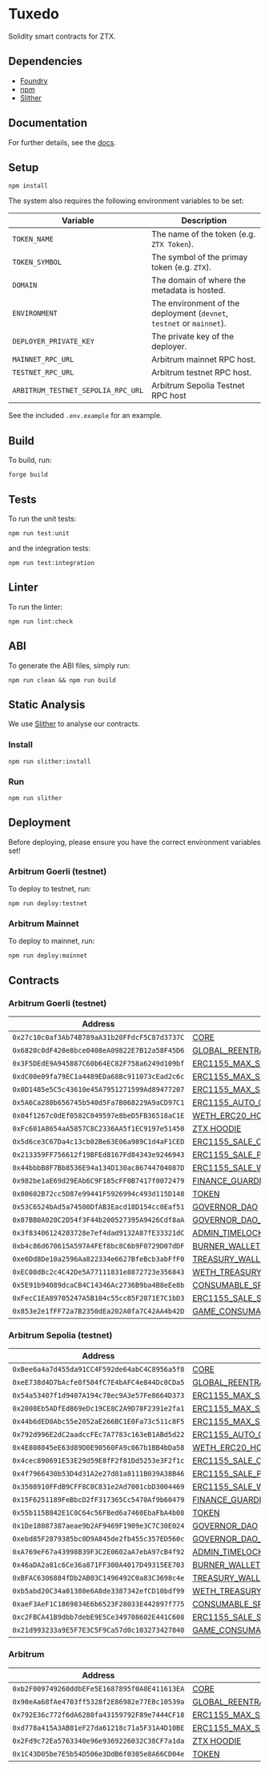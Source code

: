 # Tuxedo

Solidity smart contracts for ZTX.

## Dependencies

- [Foundry](https://github.com/foundry-rs/foundry)
- [npm](https://docs.npmjs.com/getting-started)
- [Slither](https://github.com/crytic/slither)

## Documentation

For further details, see the [docs](./doc/contracts).

## Setup

```console
npm install
```

The system also requires the following environment variables to be set:

| Variable               | Description                                                           |
|------------------------|-----------------------------------------------------------------------|
| `TOKEN_NAME`           | The name of the token (e.g. `ZTX Token`).                             |
| `TOKEN_SYMBOL`         | The symbol of the primay token (e.g. `ZTX`).                          |
| `DOMAIN`               | The domain of where the metadata is hosted.                           |
| `ENVIRONMENT`          | The environment of the deployment (`devnet`, `testnet` or `mainnet`). |
| `DEPLOYER_PRIVATE_KEY` | The private key of the deployer.                                      |
| `MAINNET_RPC_URL`      | Arbitrum mainnet RPC host.                                            |
| `TESTNET_RPC_URL`      | Arbitrum testnet RPC host.                                            |
| `ARBITRUM_TESTNET_SEPOLIA_RPC_URL` | Arbitrum Sepolia Testnet RPC host                         |

See the included `.env.example` for an example.

## Build

To build, run:

```console
forge build
```

## Tests

To run the unit tests:

```console
npm run test:unit
```

and the integration tests:

```console
npm run test:integration
```

## Linter

To run the linter:

```console
npm run lint:check
```

## ABI

To generate the ABI files, simply run:

```console
npm run clean && npm run build
```

## Static Analysis

We use [Slither](https://github.com/crytic/slither) to analyse our contracts.

### Install

```console
npm run slither:install
```

### Run

```console
npm run slither
```

## Deployment

Before deploying, please ensure you have the correct environment variables set!

### Arbitrum Goerli (testnet)

To deploy to testnet, run:

```console
npm run deploy:testnet
```

### Arbitrum Mainnet

To deploy to mainnet, run:

```console
npm run deploy:mainnet
```

## Contracts

### Arbitrum Goerli (testnet)

| Address                                      | Contract                                                                                                                                           |
|----------------------------------------------|----------------------------------------------------------------------------------------------------------------------------------------------------|
| `0x27c10c0af3Ab74B789aA31b20FFdcF5C87d3737C` | [CORE](./src/core/Core.sol)                                                                                                                        |
| `0x6820c0dF420e8bce0408eA09822E7B12a58F45D6` | [GLOBAL_REENTRANCY_LOCK](./src/core/GlobalReentrancyLock.sol)                                                                                      |
| `0x3F5DEdE9A945887C60b64EC82F758a6249d109bf` | [ERC1155_MAX_SUPPLY_MINTABLE_CONSUMABLES](./src/nfts/ERC1155MaxSupplyMintable.sol)                                                                 |
| `0xdC00e09fa79EC1a4489EDa68Bc911073cEad2c6c` | [ERC1155_MAX_SUPPLY_MINTABLE_PLACEABLES](./src/nfts/ERC1155MaxSupplyMintable.sol)                                                                  |
| `0x0D1485e5C5c43610e45A7951271599Ad89477207` | [ERC1155_MAX_SUPPLY_MINTABLE_WEARABLES](./src/nfts/ERC1155MaxSupplyMintable.sol)                                                                   |
| `0x5A6Ca288b656745b540d5Fa7B068229A9aCD97C1` | [ERC1155_AUTO_GRAPH_MINTER](./src/nfts/ERC1155AutoGraphMinter.sol)                                                                                 |
| `0x04f1267c0dEf0582C049597e8beD5FB36518aC1E` | [WETH_ERC20_HOLDING_DEPOSIT](./src/finance/ERC20HoldingDeposit.sol)                                                                                |
| `0xFc601A8654aA5857C8C2336AA5f1EC9197e51450` | [ZTX HOODIE](./src/nfts/ERC721ZepetoUA.sol)                                                                                                        |
| `0x5d6ce3C67Da4c13cb02Be63E06a989C1d4aF1CED` | [ERC1155_SALE_CONSUMABLES](./src/sale/ERC1155Sale.sol)                                                                                             |
| `0x213359FF756612f19BFEd8167Fd84343e9246943` | [ERC1155_SALE_PLACEABLES](./src/sale/ERC1155Sale.sol)                                                                                              |
| `0x44bbbB8F7Bb8536E94a134D130ac86744704087D` | [ERC1155_SALE_WEARABLES](./src/sale/ERC1155Sale.sol)                                                                                               |
| `0x982be1aE69d29EAb6C9F185cFF0B7417f0072479` | [FINANCE_GUARDIAN](./src/finance/FinanceGuardian.sol)                                                                                              |
| `0x80602B72cc5D87e99441F5926994c493d115D148` | [TOKEN](./src/token/Token.sol)                                                                                                                     |
| `0x53C6524bAd5a74500DfAB3Eacd18D154cc0Eaf51` | [GOVERNOR_DAO](./src/governance/GovernorDAO.sol)                                                                                                   |
| `0x87BB0A020C2D54f3F44b200527395A9426Cdf8aA` | [GOVERNOR_DAO_TIMELOCK_CONTROLLER](https://github.com/OpenZeppelin/openzeppelin-contracts/blob/master/contracts/governance/TimelockController.sol) |
| `0x3f83406124203728e7ef4dad9132A87fE33321dC` | [ADMIN_TIMELOCK_CONTROLLER](https://github.com/OpenZeppelin/openzeppelin-contracts/blob/master/contracts/governance/TimelockController.sol)        |
| `0xb4c86d670615A597A4FEf8bc8C6b9F0729D07dDF` | [BURNER_WALLET](./src/finance/ERC20HoldingDeposit.sol)                                                                                             |
| `0xe6Dd8De10a2596Aa822334e6627BfeBcb3abFfF0` | [TREASURY_WALLET](./src/finance/ERC20HoldingDeposit.sol)                                                                                           |
| `0xEC08dBc2c4C42De5A77111831e8872723e356843` | [WETH_TREASURY_WALLET](./src/finance/ERC20HoldingDeposit.sol)                                                                                      |
| `0x5E91b94089dcaCB4C14346Ac2736B9ba4B8eEe8b` | [CONSUMABLE_SPLITTER](./src/finance/ERC20Splitter.sol)                                                                                             |
| `0xFecC1EA89705247A5B104c55cc85F2071E7C1bD3` | [ERC1155_SALE_SPLITTER](./src/finance/ERC20Splitter.sol)                                                                                           |
| `0x853e2e1fFF72a7B2350dEa202A0fa7C42AA4b42D` | [GAME_CONSUMABLE](./src/game/GameConsumer.sol)                                                                                                     |

### Arbitrum Sepolia (testnet)

| Address                                      | Contract                                                                                                                                           |
|----------------------------------------------|----------------------------------------------------------------------------------------------------------------------------------------------------|
| `0xBee6a4a7d455da91CC4F592de64abC4C8956a5f8` | [CORE](./src/core/Core.sol)                                                                                                                        |
| `0xeE738d4D7bAcfe0f504fC7E4bAFC4e844Dc0CDa5` | [GLOBAL_REENTRANCY_LOCK](./src/utils/GlobalReentrancyLock.sol)                                                                                     |
| `0x54a53407f1d9407A194c78ec9A3e57Fe8664D373` | [ERC1155_MAX_SUPPLY_MINTABLE_CONSUMABLES](./src/nfts/ERC1155MaxSupplyMintable.sol)                                                                 |
| `0x2008Eb5ADfEd869eDc19CE8C2A9D78F2391e2fa1` | [ERC1155_MAX_SUPPLY_MINTABLE_PLACEABLES](./src/nfts/ERC1155MaxSupplyMintable.sol)                                                                  |
| `0x44b6dED0Abc55e2052aE266BC1E0Fa73c511c8F5` | [ERC1155_MAX_SUPPLY_MINTABLE_WEARABLES](./src/nfts/ERC1155MaxSupplyMintable.sol)                                                                   |
| `0x792d996E2dC2aadccFEc7A7783c163eB1ABd5d22` | [ERC1155_AUTO_GRAPH_MINTER](./src/nfts/ERC1155AutoGraphMinter.sol)                                                                                 |
| `0x4E808045eE63d89D0E90560FA9c067b1BB4bDa58` | [WETH_ERC20_HOLDING_DEPOSIT](./src/finance/ERC20HoldingDeposit.sol)                                                                                |
| `0x4cec890691E53E29d59E8fF2f81Dd5253e3F2f1c` | [ERC1155_SALE_CONSUMABLES](./src/sale/ERC1155Sale.sol)                                                                                             |
| `0x4f7966430b53D4d31A2e27d81a8111B039A38B46` | [ERC1155_SALE_PLACEABLES](./src/sale/ERC1155Sale.sol)                                                                                              |
| `0x3508910FFdB9CFF8C0C831e2Ad7001cbD3004469` | [ERC1155_SALE_WEARABLES](./src/sale/ERC1155Sale.sol)                                                                                               |
| `0x15F6251189FeBbcD2fF317365Cc5470Af9b60479` | [FINANCE_GUARDIAN](./src/finance/FinanceGuardian.sol)                                                                                              |
| `0x55b115B842E1C0C64c56FBed6a7460EbaFbA4b08` | [TOKEN](./src/token/Token.sol)                                                                                                                     |
| `0x1De18087387aeae9b2AF9469F1909e3C7C30E024` | [GOVERNOR_DAO](./src/governance/GovernorDAO.sol)                                                                                                   |
| `0xebd85F2879385bc0D9A845de2fb455c357ED560c` | [GOVERNOR_DAO_TIMELOCK_CONTROLLER](https://github.com/OpenZeppelin/openzeppelin-contracts/blob/master/contracts/governance/TimelockController.sol) |
| `0xA769eF67a43998B39F3C2E0602aA7ebA97cB4f92` | [ADMIN_TIMELOCK_CONTROLLER](https://github.com/OpenZeppelin/openzeppelin-contracts/blob/master/contracts/governance/TimelockController.sol)        |
| `0x46aDA2a81c6Ce36a871FF300A4017D49315EE703` | [BURNER_WALLET](./src/finance/ERC20HoldingDeposit.sol)                                                                                             |
| `0xBFAC6306884fDb2AB03C1496492C0a83C3698c4e` | [TREASURY_WALLET](./src/finance/ERC20HoldingDeposit.sol)                                                                                           |
| `0xb5abd20C34a01380e6A8de3387342efCD10bdf99` | [WETH_TREASURY_WALLET](./src/finance/ERC20HoldingDeposit.sol)                                                                                      |
| `0xaeF3AeF1C1869834E6b6523F28033E442897f775` | [CONSUMABLE_SPLITTER](./src/finance/ERC20Splitter.sol)                                                                                             |
| `0xc2FBCA41B9dbb7debE9E5Ce349708602E441C608` | [ERC1155_SALE_SPLITTER](./src/finance/ERC20Splitter.sol)                                                                                           |
| `0x21d993233a9E5F7E3C5F9Ca57d0c103273427840` | [GAME_CONSUMABLE](./src/game/GameConsumer.sol)                                                                                                     |

### Arbitrum

| Address                                      | Contract                                                                         |
|----------------------------------------------|----------------------------------------------------------------------------------|
| `0xb2F009749260ddbEFe5E1687895f0A0E411613EA` | [CORE](./src/core/Core.sol)                                                      |
| `0x90eAa68fAe4703ff5328f2E86982e77EBc10539a` | [GLOBAL_REENTRANCY_LOCK](./src/utils/GlobalReentrancyLock.sol)                   |
| `0x792E36c772f6dA6280fa43159792F89e7444CF18` | [ERC1155_MAX_SUPPLY_MINTABLE_WEARABLES](./src/nfts/ERC1155MaxSupplyMintable.sol) |
| `0xd778a415A3AB81eF27da61218c71a5F31A4D10BE` | [ERC1155_MAX_SUPPLY_ADMIN_MINTABLE](./src/nfts/ERC1155AdminMinter.sol)           |
| `0x2Fd9c72Ea5763340e96e9369226032C38CF7a1da` | [ZTX HOODIE](./src/nfts/ERC721ZepetoUA.sol)                                      |
| `0x1C43D05be7E5b54D506e3DdB6f0305e8A66CD04e` | [TOKEN](./src/token/Token.sol)                                                   |
